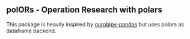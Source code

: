 ## polORs - Operation Research with polars


This package is heavily inspired by [gurobipy-pandas](https://github.com/Gurobi/gurobipy-pandas) but uses polars as dataframe backend.
